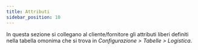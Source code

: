 ```yaml
---
title: Attributi
sidebar_position: 10
---
```


In questa sezione si collegano al cliente/fornitore gli attributi liberi definiti nella tabella omonima che si trova in *Configurazione > Tabelle > Logistica*.
